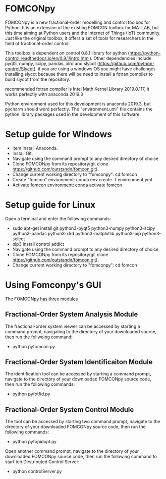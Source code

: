 # FOMCONpy
FOMCONpy is a new fractional-order modelling and control toolbox for Python. It is an extension of the existing FOMCON toolbox for MATLAB, but this time aiming at Python users and the Internet of Things (IoT) community. Just like the original toolbox, it offers a set of tools for researchers in the field of fractional-order control.

This toolbox is dependent on control 0.8.1 library for python (https://python-control.readthedocs.io/en/0.8.1/intro.html). Other dependencies include pyqt5, numpy, scipy, pandas, xlrd and slycot (https://github.com/python-control/Slycot).
if you are using a windows OS you might have challenges installing slycot because there will be need to install a fotran compiler to build slycot from the repository.

recommended fotran compiler is Intel Math Kernel Library 2019.0.117, it works perfectly with anaconda 2019.3

Python environment used for this development is anaconda 2019.3, but pycharm should word perfectly. The "environment.uml" file contains the python library packages used in the development of this software. 

# Setup guide for Windows
- item Install Anaconda.
- Install Git.
- Navigate using the command prompt to any desired directory of choice
- Clone FOMCONpy from its repository(git clone https://github.com/outstandn/fomcon.git).
- Change current working directory to "fomconpy": cd fomcon
- Create "fomcon" environment: conda env create -f environment.yml
- Activate fomcon environment: conda activate fomcon

# Setup guide for Linux
Open a terminal and enter the following commands:
- sudo apt-get install git python3-pyqt5 python3-numpy python3-scipy python3-pandas python3-xlrd python3-matplotlib python3-pip python3-select
- pip3 install control addict
- Navigate using the command prompt to any desired directory of choice
- Clone FOMCONpy from its repository(git clone https://github.com/outstandn/fomcon.git).
- Change current working directory to "fomconpy": cd fomcon

# Using Fomconpy's GUI
The FOMCONpy has three modules

## Fractional-Order System Analysis Module
The fractional-order system viewer can be accessed by starting a command prompt, navigating to the directory of your downloaded source, then run the follwoing command:
- python pyfomcon.py

## Fractional-Order System Identificaiton Module
The identification tool can be accessed by starting a command prompt, navigate to the directory of your downloaded FOMCONpy source code, then run the following commands:
- python pyfotfid.py

## Fractional-Order System Control Module
The tool can be accessed by starting two command prompt, navigate to the directory of your downloaded FOMCONpy source code, then run the following commands:
- python pyfopidopt.py

Open another command prompt, navigate to the directory of your downloaded FOMCONpy source code, then run the following command to start teh Destributed Control Server: 
- python controlServer.py